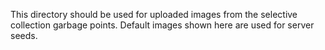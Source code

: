 This directory should be used for uploaded images from the selective collection garbage points.
Default images shown here are used for server seeds.